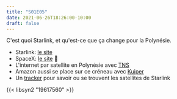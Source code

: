 ```yaml
---
title: "S01E05"
date: 2021-06-26T18:26:00-10:00
draft: false
---
```


C'est quoi Starlink, et qu'est-ce que ça change pour la Polynésie.

  - Starlink: [le site](https://www.starlink.com/)
  - SpaceX: [le site](https://www.spacex.com/) 🚀
  - L'internet par satellite en Polynésie avec [TNS](https://web.archive.org/web/20001204210200/http://www.tns.pf/)
  - Amazon aussi se place sur ce créneau avec [Kuiper](https://www.capital.fr/entreprises-marches/amazon-va-lancer-sa-constellation-satellitaire-kuiper-1400648)
  - Un [tracker](https://findstarlink.com/) pour savoir ou se trouvent les satellites de Starlink
  

{{< libsyn2 "19617560" >}}